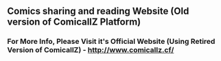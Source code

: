 ## Comics sharing and reading Website (Old version of ComicallZ Platform)

### For More Info, Please Visit it's Official Website (Using Retired Version of ComicallZ) - http://www.comicallz.cf/
